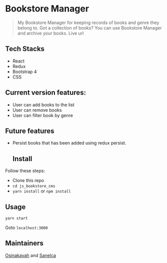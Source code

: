 # Bookstore Manager

> My Bookstore Manager for keeping records of books and genre they belong to. Got a collection of books? You can use Bookstore Manager and archive your books.
Live url <a href=""></a>

## Tech Stacks
- React
- Redux
- Bootstrap 4
- CSS

## Current version features:

- User can add books to the list
- User can remove books
- User can filter book by genre

## Future features
- Persist books that has been added using redux persist.

  
  ## Install

Follow these steps:
  - Clone this repo
  - `cd js_bookstore_cms`
  - `yarn install` or `npm install`

## Usage

```
yarn start
```

Goto `localhost:3000`

## Maintainers

  [Osinakayah](https://github.com/osinakayah) and [Sanelca](https://github.com/sanelca)
